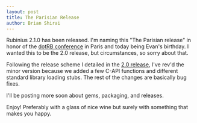 ```yaml
---
layout: post
title: The Parisian Release
author: Brian Shirai
---
```


Rubinius 2.1.0 has been released. I'm naming this "The Parisian release" in
honor of the [dotRB conference](http://www.dotrb.eu/) in Paris and today being
Evan's birthday. I wanted this to be the 2.0 release, but circumstances, so
sorry about that.

Following the release scheme I detailed in the [2.0
release](http://rubini.us/2013/10/04/rubinius-2-0-released/), I've rev'd the
minor version because we added a few C-API functions and different standard
library loading stubs. The rest of the changes are basically bug fixes.

I'll be posting more soon about gems, packaging, and releases.

Enjoy! Preferably with a glass of nice wine but surely with something that
makes you happy.
